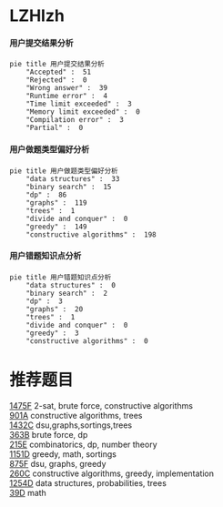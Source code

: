 # LZHlzh

<!-- tabs:start -->



#### **用户提交结果分析**

```mermaid
pie title 用户提交结果分析
    "Accepted" :  51
    "Rejected" :  0
    "Wrong answer" :  39
    "Runtime error" :  4
    "Time limit exceeded" :  3
    "Memory limit exceeded" :  0
    "Compilation error" :  3
    "Partial" :  0
```

#### **用户做题类型偏好分析**

```mermaid
pie title 用户做题类型偏好分析
    "data structures" :  33
    "binary search" :  15
    "dp" :  86
    "graphs" :  119
    "trees" :  1
    "divide and conquer" :  0
    "greedy" :  149
    "constructive algorithms" :  198
```
#### **用户错题知识点分析**

```mermaid
pie title 用户错题知识点分析
    "data structures" :  0
    "binary search" :  2
    "dp" :  3
    "graphs" :  20
    "trees" :  1
    "divide and conquer" :  0
    "greedy" :  3
    "constructive algorithms" :  0
```



<!-- tabs:end -->
# 推荐题目
[1475F](https://codeforces.com/contest/1475/problem/F)		2-sat,
                        brute force,
                        constructive algorithms		  
[901A](https://codeforces.com/contest/901/problem/A)		constructive algorithms,
                        trees		  
[1432C](https://codeforces.com/contest/1432/problem/C)		dsu,graphs,sortings,trees		  
[363B](https://codeforces.com/contest/363/problem/B)		brute force,
                        dp		  
[215E](https://codeforces.com/contest/215/problem/E)		combinatorics,
                        dp,
                        number theory		  
[1151D](https://codeforces.com/contest/1151/problem/D)		greedy,
                        math,
                        sortings		  
[875F](https://codeforces.com/contest/875/problem/F)		dsu,
                        graphs,
                        greedy		  
[260C](https://codeforces.com/contest/260/problem/C)		constructive algorithms,
                        greedy,
                        implementation		  
[1254D](https://codeforces.com/contest/1254/problem/D)		data structures,
                        probabilities,
                        trees		  
[39D](https://codeforces.com/contest/39/problem/D)		math		  
